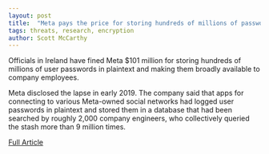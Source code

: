 ```yaml
---
layout: post
title:  "Meta pays the price for storing hundreds of millions of passwords in plaintext"
tags: threats, research, encryption
author: Scott McCarthy
---
```


Officials in Ireland have fined Meta $101 million for storing hundreds of millions of user passwords in plaintext and making them broadly available to company employees.

Meta disclosed the lapse in early 2019. The company said that apps for connecting to various Meta-owned social networks had logged user passwords in plaintext and stored them in a database that had been searched by roughly 2,000 company engineers, who collectively queried the stash more than 9 million times.

<a href="https://arstechnica.com/security/2024/09/meta-slapped-with-101-million-fine-for-storing-passwords-in-plaintext/">Full Article</a>
